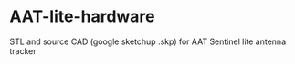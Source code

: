 # AAT-lite-hardware
STL and source CAD (google sketchup .skp) for AAT Sentinel lite antenna tracker
